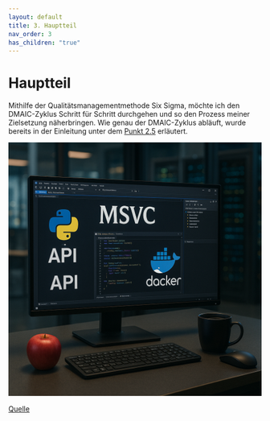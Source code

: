 ```yaml
---
layout: default
title: 3. Hauptteil
nav_order: 3
has_children: "true"
---
```

# Hauptteil

Mithilfe der Qualitätsmanagementmethode Six Sigma, möchte ich den DMAIC-Zyklus Schritt für Schritt durchgehen und so den Prozess meiner Zielsetzung näherbringen. 
Wie genau der DMAIC-Zyklus abläuft, wurde bereits in der Einleitung unter dem [Punkt 2.5](../Einleitung/25_projektmanagement-methode.md#six-sigma) erläutert.

![MSVC](../../ressources/images/msvc.png)

[Quelle](../Quellverzeichnis/index.md#hauptteil)